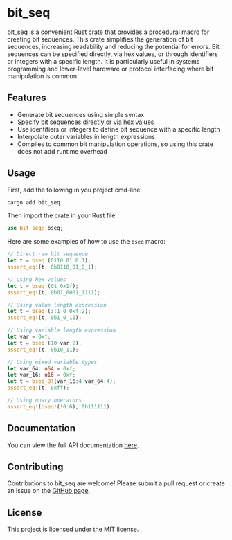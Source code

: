 # bit_seq

bit_seq is a convenient Rust crate that provides a procedural macro for creating bit sequences. This crate simplifies
the
generation of bit sequences, increasing readability and reducing the potential for errors. Bit sequences can be
specified directly, via hex values, or through identifiers or integers with a specific length. It is particularly useful
in systems programming and lower-level hardware or protocol interfacing where bit manipulation is common.

## Features

- Generate bit sequences using simple syntax
- Specify bit sequences directly or via hex values
- Use identifiers or integers to define bit sequence with a specific length
- Interpolate outer variables in length expressions
- Compiles to common bit manipulation operations, so using this crate does not add runtime overhead

## Usage

First, add the following in you project cmd-line:

```bash
cargo add bit_seq
```

Then import the crate in your Rust file:

```rust
use bit_seq::bseq;
```

Here are some examples of how to use the `bseq` macro:

```rust
// Direct raw bit sequence
let t = bseq!(0110 01 0 1);
assert_eq!(t, 0b0110_01_0_1);

// Using hex values
let t = bseq!(01 0x1f);
assert_eq!(t, 0b01_0001_1111);

// Using value length expression
let t = bseq!(3:1 0 0xf:2);
assert_eq!(t, 0b1_0_11);

// Using variable length expression
let var = 0xf;
let t = bseq!(10 var:2);
assert_eq!(t, 0b10_11);

// Using mixed variable types
let var_64: u64 = 0xf;
let var_16: u16 = 0xf;
let t = bseq_8!(var_16:4 var_64:4);
assert_eq!(t, 0xff);

// Using unary operators 
assert_eq!(bseq!(!0:6), 0b111111);
```

## Documentation

You can view the full API documentation [here](https://docs.rs/bit_seq).

## Contributing

Contributions to bit_seq are welcome! Please submit a pull request or create an issue on
the [GitHub page](https://github.com/Jozott00/bit_seq).

## License

This project is licensed under the MIT license.
